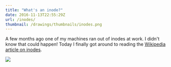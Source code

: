 ```yaml
---
title: "What's an inode?"
date: 2016-11-13T22:55:29Z
url: /inodes/
thumbnail: /drawings/thumbnails/inodes.png
---
```


A few months ago one of my machines ran out of inodes at work. I didn't
know that could happen! Today I finally got around to reading the
[Wikipedia article on inodes](https://en.wikipedia.org/wiki/Inode).

<a href='/drawings/inodes.svg'><img src='/drawings/inodes.png'></a>

